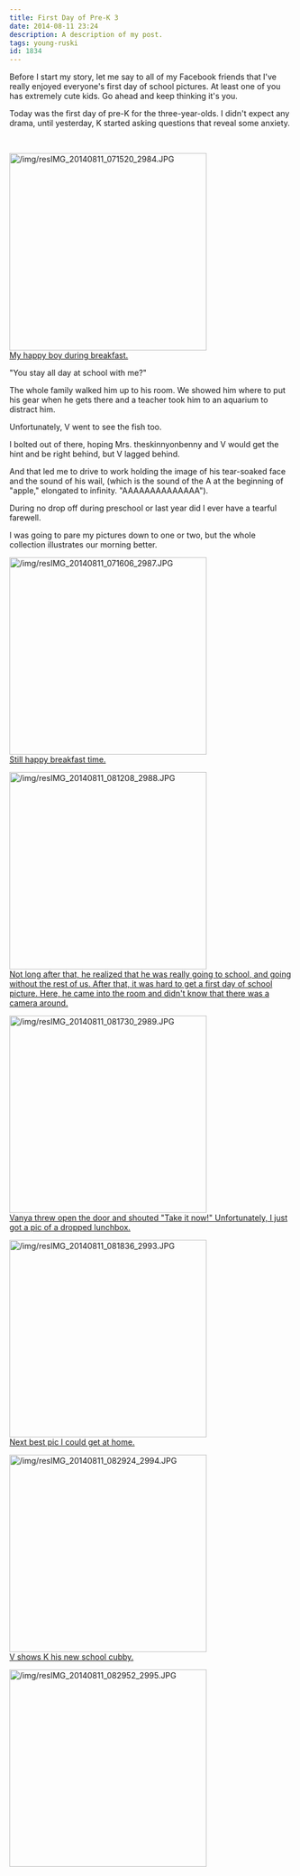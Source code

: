 ```yaml
---
title: First Day of Pre-K 3
date: 2014-08-11 23:24
description: A description of my post.
tags: young-ruski
id: 1834
---
```

Before I start my story, let me say to all of my Facebook friends that I've really enjoyed everyone's first day of school pictures.  At least one of you has extremely cute kids.  Go ahead and keep thinking it's you.

Today was the first day of pre-K for the three-year-olds. I didn't expect any drama, until yesterday, K started asking questions that reveal some anxiety.

<span class="spanEndPreview">&nbsp;</span>

<a class="lightview alignright" href="/img/resIMG_20140811_071520_2984.JPG" data-lightview-caption="My happy boy during breakfast." data-lightview-group="group1"><img src="/img/resIMG_20140811_071520_2984.JPG" alt="/img/resIMG_20140811_071520_2984.JPG" width="350px"><br><span class="caption alignleft">My happy boy during breakfast.</span></a>

"You stay all day at school with me?"

The whole family walked him up to his room.  We showed him where to put his gear when he gets there and a teacher took him to an aquarium to distract him.

Unfortunately, V went to see the fish too.

I bolted out of there, hoping Mrs. theskinnyonbenny and V would get the hint and be right behind, but V lagged behind.

And that led me to drive to work holding the image of his tear-soaked face and the sound of his wail, (which is the sound of the A at the beginning of "apple," elongated to infinity.  "AAAAAAAAAAAAAA").

During no drop off during preschool or last year did I ever have a tearful farewell. 

I was going to pare my pictures down to one or two, but the whole collection illustrates our morning better.

<a class="lightview centered" href="/img/resIMG_20140811_071606_2987.JPG" data-lightview-caption="Still happy breakfast time." data-lightview-group="group1"><img src="/img/resIMG_20140811_071606_2987.JPG" alt="/img/resIMG_20140811_071606_2987.JPG" width="350px"><br><span class="caption">Still happy breakfast time.</span></a>

<a class="lightview centered" href="/img/resIMG_20140811_081208_2988.JPG" data-lightview-caption="Not long after that, he realized that he was really going to school, and going without the rest of us.  After that, it was hard to get a first day of school picture.  Here, he came into the room and didn't know that there was a camera around." data-lightview-group="group1"><img src="/img/resIMG_20140811_081208_2988.JPG" alt="/img/resIMG_20140811_081208_2988.JPG" width="350px"><br><span class="caption">Not long after that, he realized that he was really going to school, and going without the rest of us.  After that, it was hard to get a first day of school picture.  Here, he came into the room and didn't know that there was a camera around.</span></a>

<a class="lightview centered" href="/img/resIMG_20140811_081730_2989.JPG" data-lightview-caption="Vanya threw open the door and shouted &quot;Take it now!&quot;  Unfortunately, I just got a pic of a dropped lunchbox." data-lightview-group="group1"><img src="/img/resIMG_20140811_081730_2989.JPG" alt="/img/resIMG_20140811_081730_2989.JPG" width="350px"><br><span class="caption">Vanya threw open the door and shouted "Take it now!"  Unfortunately, I just got a pic of a dropped lunchbox.</span></a>

<a class="lightview centered" href="/img/resIMG_20140811_081836_2993.JPG" data-lightview-caption="Next best pic I could get at home." data-lightview-group="group1"><img src="/img/resIMG_20140811_081836_2993.JPG" alt="/img/resIMG_20140811_081836_2993.JPG" width="350px"><br><span class="caption">Next best pic I could get at home.</span></a>

<a class="lightview centered" href="/img/resIMG_20140811_082924_2994.JPG" data-lightview-caption="V shows K his new school cubby." data-lightview-group="group1"><img src="/img/resIMG_20140811_082924_2994.JPG" alt="/img/resIMG_20140811_082924_2994.JPG" width="350px"><br><span class="caption">V shows K his new school cubby.</span></a>

<a class="lightview centered" href="/img/resIMG_20140811_082952_2995.JPG" data-lightview-caption="" data-lightview-group="group1"><img src="/img/resIMG_20140811_082952_2995.JPG" alt="/img/resIMG_20140811_082952_2995.JPG" width="350px"><br><span class="caption"></span></a>
